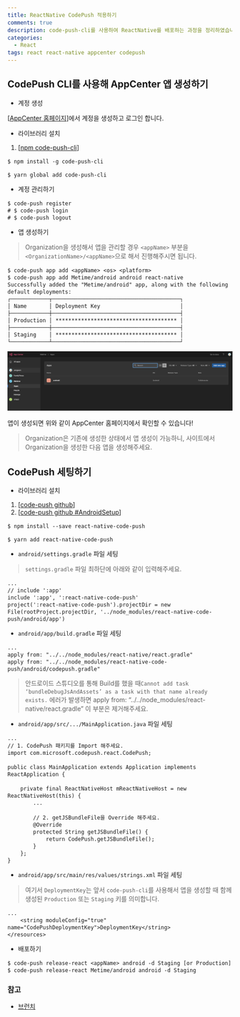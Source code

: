 ```yaml
---
title: ReactNative CodePush 적용하기
comments: true
description: code-push-cli를 사용하여 ReactNative를 배포하는 과정을 정리하였습니다.
categories:
  - React
tags: react react-native appcenter codepush
---
```


## CodePush CLI를 사용해 AppCenter 앱 생성하기

- 계정 생성

[[AppCenter 홈페이지](https://appcenter.ms/)]에서 계정을 생성하고 로그인 합니다.

- 라이브러리 설치

1. [[npm code-push-cli](https://www.npmjs.com/package/code-push-cli#installation)]

```
$ npm install -g code-push-cli
```

```
$ yarn global add code-push-cli
```

- 계정 관리하기

```
$ code-push register
# $ code-push login
# $ code-push logout
```

- 앱 생성하기

> Organization을 생성해서 앱을 관리할 경우 `<appName>` 부분을 `<OrganizationName>/<appName>`으로 해서 진행해주시면 됩니다.

```
$ code-push app add <appName> <os> <platform>
$ code-push app add Metime/android android react-native
Successfully added the "Metime/android" app, along with the following default deployments:
┌────────────┬────────────────────────────────────────┐
│ Name       │ Deployment Key                         │
├────────────┼────────────────────────────────────────┤
│ Production │ ************************************** │
├────────────┼────────────────────────────────────────┤
│ Staging    │ ************************************** │
└────────────┴────────────────────────────────────────┘
```

![AppCenter](https://raw.githubusercontent.com/wkddnjset/wkddnjset.github.io/master/_posts/images/2020-05/05-21-appcenter.png)

앱이 생성되면 위와 같이 AppCenter 홈페이지에서 확인할 수 있습니다!

> Organization은 기존에 생성한 상태에서 앱 생성이 가능하니, 사이트에서 Organization을 생성한 다음 앱을 생성해주세요.

## CodePush 세팅하기

- 라이브러리 설치

1. [[code-push github](https://github.com/microsoft/react-native-code-push)]
2. [[code-push github #AndroidSetup](https://github.com/microsoft/react-native-code-push/blob/master/docs/setup-android.md)]

```
$ npm install --save react-native-code-push
```

```
$ yarn add react-native-code-push
```

- `android/settings.gradle` 파일 세팅

> `settings.gradle` 파일 최하단에 아래와 같이 입력해주세요.

```
...
// include ':app'
include ':app', ':react-native-code-push'
project(':react-native-code-push').projectDir = new File(rootProject.projectDir, '../node_modules/react-native-code-push/android/app')
```

- `android/app/build.gradle` 파일 세팅

```
...
apply from: "../../node_modules/react-native/react.gradle"
apply from: "../../node_modules/react-native-code-push/android/codepush.gradle"
```

> 안드로이드 스튜디오를 통해 Build를 했을 때`Cannot add task ‘bundleDebugJsAndAssets’ as a task with that name already exists.` 에러가 발생하면 apply from: “../../node_modules/react-native/react.gradle” 이 부분은 제거해주세요.

- `android/app/src/.../MainApplication.java` 파일 세팅

```
...
// 1. CodePush 패키지를 Import 해주세요.
import com.microsoft.codepush.react.CodePush;

public class MainApplication extends Application implements ReactApplication {

    private final ReactNativeHost mReactNativeHost = new ReactNativeHost(this) {
        ...

        // 2. getJSBundleFile을 Override 해주세요.
        @Override
        protected String getJSBundleFile() {
            return CodePush.getJSBundleFile();
        }
    };
}
```

- `android/app/src/main/res/values/strings.xml` 파일 세팅

> 여기서 `DeploymentKey`는 앞서 `code-push-cli`를 사용해서 앱을 생성할 때 함께 생성된 `Production` 또는 `Staging` 키를 의미합니다.

```
...
	<string moduleConfig="true" name="CodePushDeploymentKey">DeploymentKey</string>
</resources>
```

- 배포하기

```
$ code-push release-react <appName> android -d Staging [or Production]
$ code-push release-react Metime/android android -d Staging
```

### 참고

- [브런치](https://medium.com/@gale.lee/react-native-code-push-3-237b8c4360d7)

<!-- ## AppCenter 세팅하기


- 라이브러리 설치하기

> [[공식 문서 Getting Started](https://docs.microsoft.com/en-us/appcenter/sdk/getting-started/react-native)]

```
$ npm install appcenter appcenter-analytics appcenter-crashes --save-exact
```

```
$ yarn add appcenter appcenter-analytics appcenter-crashes --exact
```

- `android/app/src/main/assets/appcenter-config.json` 파일 생성

> 위에서 생성한 앱을 누르면 아래 이미지 처럼 Overview에서 `APP_SECRET_VALUE`를 찾을 수 있습니다.

![AppCenter](https://raw.githubusercontent.com/wkddnjset/wkddnjset.github.io/master/_posts/images/2020-05/05-21-appcenter2.png)

```
{
    "app_secret": "{APP_SECRET_VALUE}"
}
```

- `android/app/src/main/res/values/strings.xml` 파일 세팅

```
...
	<string name="appCenterCrashes_whenToSendCrashes" moduleConfig="true" translatable="false">DO_NOT_ASK_JAVASCRIPT</string>
	<string name="appCenterAnalytics_whenToEnableAnalytics" moduleConfig="true" translatable="false">ALWAYS_SEND</string>
</resources>
```

## AppCenter를 사용해 CodePush 배포하기

- 라이브러리 설치

```
$ npm install -g appcenter-cli
```

```
$ yarn global add appcenter-cli
```

- AppCenter 로그인

```
$ appcenter login
```

- 배포

````
$ appcenter codepush release-react -a Metime/android -d Staging [or Production]
````

